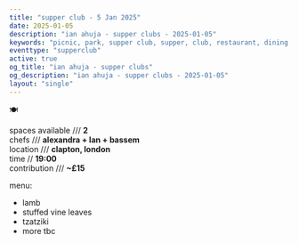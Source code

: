 ```yaml
---
title: "supper club - 5 Jan 2025"
date: 2025-01-05
description: "ian ahuja - supper clubs - 2025-01-05"
keywords: "picnic, park, supper club, supper, club, restaurant, dining, london, connection, ian ahuja, food, eat, friends"
eventtype: "supperclub"
active: true
og_title: "ian ahuja - supper clubs"
og_description: "ian ahuja - supper clubs - 2025-01-05"
layout: "single"
---
```

🍽️

spaces available /// **2**  
chefs /// **alexandra + Ian + bassem**  
location /// **clapton, london**  
time // **19:00**  
contribution /// **~£15**

menu:

- lamb
- stuffed vine leaves
- tzatziki
- more tbc
